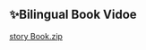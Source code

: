 ## ✨Bilingual Book Vidoe
[story Book.zip](https://github.com/NARI1108/Bilingual_book/files/13064474/story.Book.zip)

